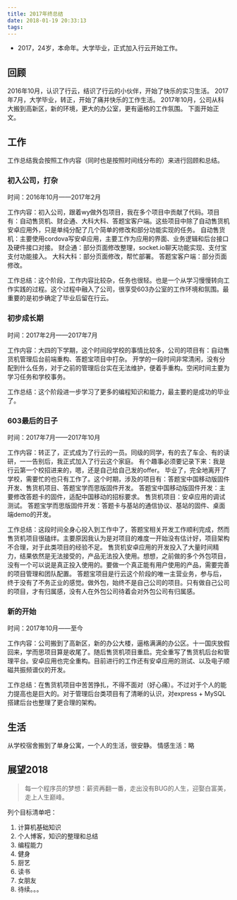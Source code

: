 ```yaml
---
title: 2017年终总结
date: 2018-01-19 20:33:13
tags:
---
```


- 2017，24岁，本命年。大学毕业，正式加入行云开始工作。

## 回顾
2016年10月，认识了行云，结识了行云的小伙伴，开始了快乐的实习生活。
2017年7月，大学毕业，转正，开始了痛并快乐的工作生活。
2017年10月，公司从科大搬到高新区，新的环境，更大的办公室，更有逼格的工作氛围。
下面开始正文。

## 工作
工作总结我会按照工作内容（同时也是按照时间线分布的）来进行回顾和总结。

### 初入公司，打杂
时间：2016年10月——2017年2月

工作内容：初入公司，跟着wy做外包项目，我在多个项目中贡献了代码。项目有：自动售货机、财企通、大科大科、答题宝客户端。这些项目中除了自动售货机安卓应用外，只是单纯分配了几个简单的修改和部分功能实现的任务。
自动售货机：主要使用cordova写安卓应用，主要工作为应用的界面、业务逻辑和后台接口及硬件接口对接。
财企通：部分页面修改整理，socket.io聊天功能实现、支付宝支付功能接入。
大科大科：部分页面修改，帮忙部署。
答题宝客户端：部分页面修改。

工作总结：这个阶段，工作内容比较杂，任务也很轻。也是一个从学习慢慢转向工作实践的过程。这个过程中融入了公司，很享受603办公室的工作环境和氛围。最重要的是初步确定了毕业后留在行云。

### 初步成长期
时间：2017年2月——2017年7月

工作内容：大四的下学期，这个时间段学校的事情比较多，公司的项目有：自动售货机管理后台前端重构、答题宝项目中打杂。
开学的一段时间非常清闲，没有分配到什么任务，对于之前的管理后台实在无法维护，便着手重构。空闲时间主要为学习任务和学校事务。

工作总结：这个阶段进一步学习了更多的编程知识和能力，最主要的是成功的毕业了。

### 603最后的日子
时间：2017年7月——2017年10月

工作内容：转正了，正式成为了行云的一员。同级的同学，有的去了车企、有的读研，一一告别后，我正式加入了行云这个家庭。
有个趣事必须要记录下来：我是行云第一个校招进来的，嗯，还是自己给自己发的offer。
毕业了，完全地离开了学校，需要忙的也只有工作了。这个时期，涉及的项目有：答题宝中国移动版固件开发、售货机项目、答题宝学而思版固件开发。
答题宝中国移动版固件开发：主要修改答题卡的固件，适配中国移动的招标要求。
售货机项目：安卓应用的调试测试。
答题宝学而思版固件开发：答题卡与基站的通信协议、基站的固件、桌面端demo的开发。

工作总结：这段时间全身心投入到工作中了，答题宝相关开发工作顺利完成，然而售货机项目很磕绊。主要原因我认为是对项目的难度一开始没有估计好，项目架构不合理，对于此类项目的经验不足。
售货机安卓应用的开发投入了大量时间精力，结果依然是无法接受的，产品无法投入使用。想想，之前做的多个外包项目，没有一个可以说是真正投入使用的。要做一个真正能有用户使用的产品，需要完善的项目管理和团队配置。
答题宝项目是行云这个阶段的唯一主营业务，参与后，终于没有了不务正业的感觉。做外包，始终不是自己公司的项目。只有做自己公司的项目，才有归属感，没有人在外包公司待着会对外包公司有归属感。

### 新的开始
时间：2017年10月——至今

工作内容：公司搬到了高新区，新的办公大楼，逼格满满的办公区。十一国庆放假回来，学而思项目算是收尾了。随后售货机项目重启。完全重写了售货机后台和管理平台。安卓应用也完全重构。目前进行的工作还有安卓应用的测试、以及电子顺磁共振频谱仪的开发。

工作总结：在售货机项目中苦苦挣扎，不得不面对（好心痛）。不过对于个人的能力提高也是巨大的。对于管理后台类项目有了清晰的认识，对express + MySQL搭建后台也整理了更合理的架构。

## 生活
从学校宿舍搬到了单身公寓，一个人的生活，很安静。
情感生活：略

## 展望2018
>每一个程序员的梦想：薪资再翻一番，走出没有BUG的人生，迎娶白富美，走上人生巅峰。

列个目标清单吧：
1. 计算机基础知识
2. 个人博客，知识的整理和总结
3. 编程能力
4. 健身
5. 厨艺
6. 读书
7. 女朋友
8. 待续。。。


































